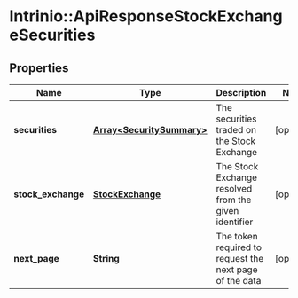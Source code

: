# Intrinio::ApiResponseStockExchangeSecurities

## Properties
Name | Type | Description | Notes
------------ | ------------- | ------------- | -------------
**securities** | [**Array&lt;SecuritySummary&gt;**](SecuritySummary.md) | The securities traded on the Stock Exchange | [optional] 
**stock_exchange** | [**StockExchange**](StockExchange.md) | The Stock Exchange resolved from the given identifier | [optional] 
**next_page** | **String** | The token required to request the next page of the data | [optional] 


